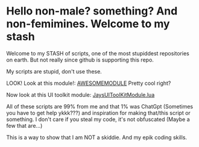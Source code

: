 # Hello non-male? something? And non-femimines. Welcome to my stash
Welcome to my STASH of scripts, one of the most stupiddest repositories on earth. But not really since github is supporting this repo.

My scripts are stupid, don't use these.

LOOK! Look at this module!: [AWESOMEMODULE](https://raw.githubusercontent.com/UnofficialJay3/Jays-Stash-of-Scripts/refs/heads/main/TheAllInOneModule.lua)
Pretty cool right?

Now look at this UI toolkit module: [JaysUIToolKitModule.lua](https://raw.githubusercontent.com/UnofficialJay3/Jays-Stash-of-Scripts/refs/heads/main/JaysUIToolKitModule.lua)

All of these scripts are 99% from me and that 1% was ChatGpt (Sometimes you have to get help ykkk???) and inspiration for making that/this script or something.
I don't care if you steal my code, it's not obfuscated (Maybe a few that are...)

This is a way to show that I am NOT a skiddie. And my epik coding skills.
